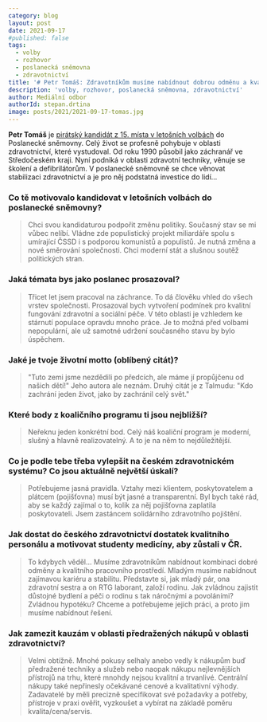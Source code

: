 ```yaml
---
category: blog
layout: post
date: 2021-09-17
#published: false
tags: 
  - volby
  - rozhovor
  - poslanecká sněmovna
  - zdravotnictví
title: '# Petr Tomáš: Zdravotníkům musíme nabídnout dobrou odměnu a kvalitní pracovní prostředí!'
description: 'volby, rozhovor, poslanecká sněmovna, zdravotnictví'
author: Mediální odbor
authorId: stepan.drtina
image: posts/2021/2021-09-17-tomas.jpg
---
```


**Petr Tomáš** je [pirátský kandidát z 15. místa v letošních volbách](https://www.piratiastarostove.cz/kandidati/petr-tomas/) do Poslanecké sněmovny. Celý život se profesně pohybuje v oblasti zdravotnictví, které vystudoval. Od roku 1990 působil jako záchranář ve Středočeském kraji. Nyní podniká v oblasti zdravotní techniky, věnuje se školení a defibrilátorům. V poslanecké sněmovně se chce věnovat stabilizaci zdravotnictví a je pro něj podstatná investice do lidí...

### **Co tě motivovalo kandidovat v letošních volbách do poslanecké sněmovny?**
> Chci svou kandidaturou podpořit změnu politiky. Současný stav se mi vůbec nelíbí. Vládne zde populistický projekt miliardáře spolu s umírající ČSSD i s podporou komunistů a populistů. Je nutná změna a nové směrování společnosti. Chci moderní stát a slušnou soutěž politických stran.

### **Jaká témata bys jako poslanec prosazoval?**
> Třicet let jsem pracoval na záchrance. To dá člověku vhled do všech vrstev společnosti. Prosazoval bych vytvoření podmínek pro kvalitní fungování zdravotní a sociální péče. V této oblasti je vzhledem ke stárnutí populace opravdu mnoho práce. Je to možná před volbami nepopulární, ale už samotné udržení současného stavu by bylo úspěchem.

### **Jaké je tvoje životní motto (oblíbený citát)?**
> "Tuto zemi jsme nezdědili po předcích, ale máme jí propůjčenu od našich dětí!" Jeho autora ale neznám. Druhý citát je z Talmudu: "Kdo zachrání jeden život, jako by zachránil celý svět."

### **Které body z koaličního programu ti jsou nejbližší?**
> Neřeknu jeden konkrétní bod. Celý náš koaliční program je moderní, slušný a hlavně realizovatelný. A to je na něm to nejdůležitější.

### **Co je podle tebe třeba vylepšit na českém zdravotnickém systému? Co jsou aktuálně největší úskalí?**
> Potřebujeme jasná pravidla. Vztahy mezi klientem, poskytovatelem a plátcem (pojišťovna) musí být jasné a transparentní. Byl bych také rád, aby se každý zajímal o to, kolik za něj pojišťovna zaplatila poskytovateli. Jsem zastáncem solidárního zdravotního pojištění.

### **Jak dostat do českého zdravotnictví dostatek kvalitního personálu a motivovat studenty medicíny, aby zůstali v ČR.**
> To kdybych věděl... Musíme zdravotníkům nabídnout kombinaci dobré odměny a kvalitního pracovního prostředí. Mladým musíme nabídnout zajímavou kariéru a stabilitu. Představte si, jak mladý pár, ona zdravotní sestra a on RTG laborant, založí rodinu. Jak zvládnou zajistit důstojné bydlení a péči o rodinu s tak náročnými a povoláními? Zvládnou hypotéku? Chceme a potřebujeme jejich práci, a proto jim musíme nabídnout řešení.

### **Jak zamezit kauzám v oblasti předražených nákupů v oblasti zdravotnictví?**
> Velmi obtížně. Mnohé pokusy selhaly anebo vedly k nákupům buď předražené techniky a služeb nebo naopak nákupu nejlevnějších přístrojů na trhu, které mnohdy nejsou kvalitní a trvanlivé. Centrální nákupy také nepřinesly očekávané cenové a kvalitativní výhody. Zadavatelé by měli precizně specifikovat své požadavky a potřeby, přístroje v praxi ověřit, vyzkoušet a vybírat na základě poměru kvalita/cena/servis. 
